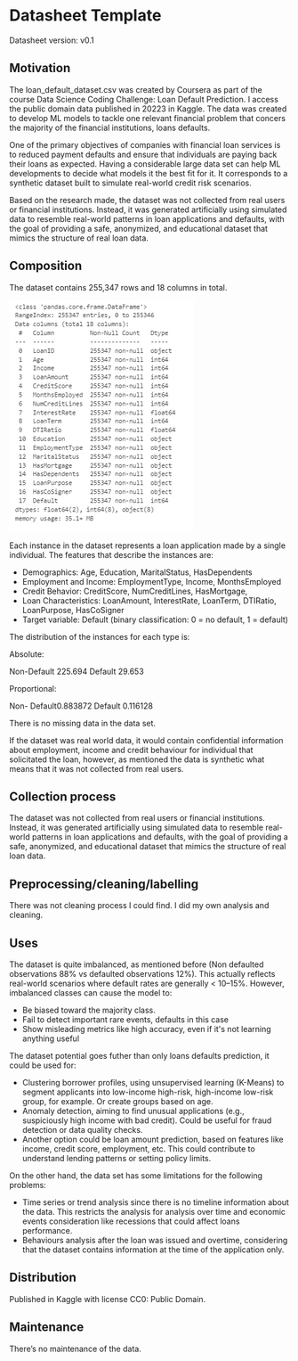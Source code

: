 # Datasheet Template

Datasheet version: v0.1

## Motivation 

The loan_default_dataset.csv was created by Coursera as part of the course Data Science Coding Challenge: Loan Default Prediction. I access the public domain data published in 20223 in Kaggle.
The data was created to develop ML models to tackle one relevant financial problem that concers the majority of the financial institutions, loans defaults. 

One of the primary objectives of companies with financial loan services is to reduced payment defaults and ensure that individuals are paying back their loans as expected. Having a considerable large data set can help ML developments to decide what models it the best fit for it. It corresponds to a synthetic dataset built to simulate real-world credit risk scenarios.

Based on the research made, the dataset was not collected from real users or financial institutions. Instead, it was generated artificially using simulated data to resemble real-world patterns in loan applications and defaults, with the goal of providing a safe, anonymized, and educational dataset that mimics the structure of real loan data.

## Composition

The dataset contains 255,347 rows and 18 columns in total.

![Image](images/data_image1.png)

Each instance in the dataset represents a loan application made by a single individual. The features that describe the instances are:

*   Demographics: Age, Education, MaritalStatus, HasDependents
*   Employment and Income: EmploymentType, Income, MonthsEmployed
*   Credit Behavior: CreditScore, NumCreditLines, HasMortgage, 
*   Loan Characteristics: LoanAmount, InterestRate, LoanTerm, DTIRatio, LoanPurpose, HasCoSigner
*   Target variable: Default (binary classification: 0 = no default, 1 = default)

The distribution of the instances for each type is:

Absolute:

Non-Default  225.694
Default 29.653

Proportional:

Non- Default0.883872
Default 0.116128

There is no missing data in the data set. 

If the dataset was real world data, it would contain confidential information about employment, income and credit behaviour for individual that solicitated the loan, however, as mentioned the data is synthetic what means that it was not collected from real users. 

## Collection process

The dataset was not collected from real users or financial institutions. Instead, it was generated artificially using simulated data to resemble real-world patterns in loan applications and defaults, with the goal of providing a safe, anonymized, and educational dataset that mimics the structure of real loan data.

## Preprocessing/cleaning/labelling

There was not cleaning process I could find. I did my own analysis and cleaning. 

## Uses

The dataset is quite imbalanced, as mentioned before (Non defaulted observations 88% vs defaulted observations 12%). This actually reflects real-world scenarios where default rates are generally < 10–15%. However, imbalanced classes can cause the model to:

* Be biased toward the majority class.
* Fail to detect important rare events, defaults in this case
* Show misleading metrics like high accuracy, even if it's not learning anything useful

The dataset potential goes futher than only loans defaults prediction, it could be used for:

- Clustering borrower profiles, using unsupervised learning (K-Means) to segment applicants into low-income high-risk, high-income low-risk group, for example. Or create groups based on age. 
- Anomaly detection, aiming to find unusual applications (e.g., suspiciously high income with bad credit). Could be useful for fraud detection or data quality checks.
- Another option could be loan amount prediction, based on features like income, credit score, employment, etc. This could contribute to understand lending patterns or setting policy limits.

On the other hand, the data set has some limitations for the following problems:

- Time series or trend analysis since there is no timeline information about the data. This restricts the analysis for analysis over time and economic events consideration like recessions that could affect loans performance. 
- Behaviours analysis after the loan was issued and overtime, considering that the dataset contains information at the time of the application only. 

## Distribution
Published in Kaggle with license CC0: Public Domain.

## Maintenance
There’s no maintenance of the data.
